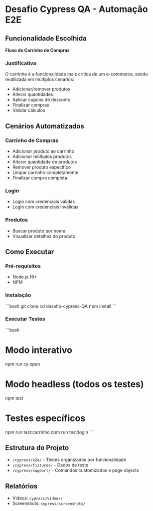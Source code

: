 # Desafio Cypress QA - Automação E2E

## Funcionalidade Escolhida
**Fluxo de Carrinho de Compras** 

### Justificativa
O carrinho é a funcionalidade mais crítica de um e-commerce, sendo reutilizada em múltiplos cenários:
- Adicionar/remover produtos
- Alterar quantidades
- Aplicar cupons de desconto
- Finalizar compras
- Validar cálculos

## Cenários Automatizados

### Carrinho de Compras
- Adicionar produto ao carrinho
- Adicionar múltiplos produtos
- Alterar quantidade de produtos
- Remover produto específico
- Limpar carrinho completamente
- Finalizar compra completa

### Login
- Login com credenciais válidas
- Login com credenciais inválidas

### Produtos
- Buscar produto por nome
- Visualizar detalhes do produto

## Como Executar

### Pré-requisitos
- Node.js 16+
- NPM

### Instalação
\`\`\`bash
git clone <seu-repositorio>
cd desafio-cypress-QA
npm install
\`\`\`

### Executar Testes
\`\`\`bash
# Modo interativo
npm run cy:open

# Modo headless (todos os testes)
npm test

# Testes específicos
npm run test:carrinho
npm run test:login
\`\`\`

## Estrutura do Projeto
- `/cypress/e2e/` - Testes organizados por funcionalidade
- `/cypress/fixtures/` - Dados de teste
- `/cypress/support/` - Comandos customizados e page objects

## Relatórios
- Videos: `cypress/videos/`
- Screenshots: `cypress/screenshots/`